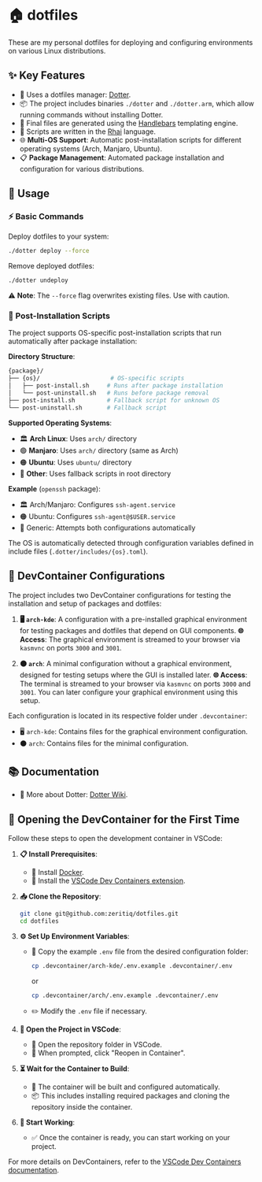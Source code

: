 # 🏠 dotfiles

These are my personal dotfiles for deploying and configuring environments on various Linux distributions.

## ✨ Key Features

- 🔧 Uses a dotfiles manager: [Dotter](https://github.com/SuperCuber/dotter).
- 📦 The project includes binaries `./dotter` and `./dotter.arm`, which allow running commands without installing Dotter.
- 🎨 Final files are generated using the [Handlebars](https://handlebarsjs.com/guide) templating engine.
- 📝 Scripts are written in the [Rhai](https://github.com/rhaiscript/rhai) language.
- 🌐 **Multi-OS Support**: Automatic post-installation scripts for different operating systems (Arch, Manjaro, Ubuntu).
- 📋 **Package Management**: Automated package installation and configuration for various distributions.

## 🚀 Usage

### ⚡ Basic Commands

Deploy dotfiles to your system:

```bash
./dotter deploy --force
```

Remove deployed dotfiles:

```bash
./dotter undeploy
```

⚠️ **Note**: The `--force` flag overwrites existing files. Use with caution.

### 🔄 Post-Installation Scripts

The project supports OS-specific post-installation scripts that run automatically after package installation:

**Directory Structure**:

```sh
{package}/
├── {os}/                    # OS-specific scripts
│   ├── post-install.sh     # Runs after package installation
│   └── post-uninstall.sh   # Runs before package removal
├── post-install.sh         # Fallback script for unknown OS
└── post-uninstall.sh       # Fallback script
```

**Supported Operating Systems**:

- 🏛️ **Arch Linux**: Uses `arch/` directory
- 🟢 **Manjaro**: Uses `arch/` directory (same as Arch)
- 🟠 **Ubuntu**: Uses `ubuntu/` directory
- 🔄 **Other**: Uses fallback scripts in root directory

**Example** (`openssh` package):

- 🏛️ Arch/Manjaro: Configures `ssh-agent.service`
- 🟠 Ubuntu: Configures `ssh-agent@$USER.service`
- 🔄 Generic: Attempts both configurations automatically

The OS is automatically detected through configuration variables defined in include files (`.dotter/includes/{os}.toml`).

## 🐳 DevContainer Configurations

The project includes two DevContainer configurations for testing the installation and setup of packages and dotfiles:

1. **🖥️ `arch-kde`**:
   A configuration with a pre-installed graphical environment for testing packages and dotfiles that depend on GUI components.
   **🌐 Access**: The graphical environment is streamed to your browser via `kasmvnc` on ports `3000` and `3001`.

2. **⚫ `arch`**:
   A minimal configuration without a graphical environment, designed for testing setups where the GUI is installed later.
   **🌐 Access**: The terminal is streamed to your browser via `kasmvnc` on ports `3000` and `3001`. You can later configure your graphical environment using this setup.

Each configuration is located in its respective folder under `.devcontainer`:

- 🖥️ `arch-kde`: Contains files for the graphical environment configuration.
- ⚫ `arch`: Contains files for the minimal configuration.

## 📚 Documentation

- 📖 More about Dotter: [Dotter Wiki](https://github.com/SuperCuber/dotter/wiki).

## 🚀 Opening the DevContainer for the First Time

Follow these steps to open the development container in VSCode:

1. **📋 Install Prerequisites**:
   - 🐳 Install [Docker](https://www.docker.com/).
   - 🔌 Install the [VSCode Dev Containers extension](https://marketplace.visualstudio.com/items?itemName=ms-vscode-remote.remote-containers).

2. **📥 Clone the Repository**:

   ```bash
   git clone git@github.com:zeritiq/dotfiles.git
   cd dotfiles
   ```

3. **⚙️ Set Up Environment Variables**:
   - 📄 Copy the example `.env` file from the desired configuration folder:

     ```bash
     cp .devcontainer/arch-kde/.env.example .devcontainer/.env
     ```

     or

     ```bash
     cp .devcontainer/arch/.env.example .devcontainer/.env
     ```

   - ✏️ Modify the `.env` file if necessary.

4. **📂 Open the Project in VSCode**:
   - 📁 Open the repository folder in VSCode.
   - 🔄 When prompted, click "Reopen in Container".

5. **⏳ Wait for the Container to Build**:
   - 🔨 The container will be built and configured automatically.
   - 📦 This includes installing required packages and cloning the repository inside the container.

6. **🎉 Start Working**:
   - ✅ Once the container is ready, you can start working on your project.

For more details on DevContainers, refer to the [VSCode Dev Containers documentation](https://code.visualstudio.com/docs/devcontainers/containers).
